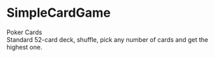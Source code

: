 # SimpleCardGame
Poker Cards  
Standard 52-card deck, shuffle, pick any number of cards and get the highest one.
